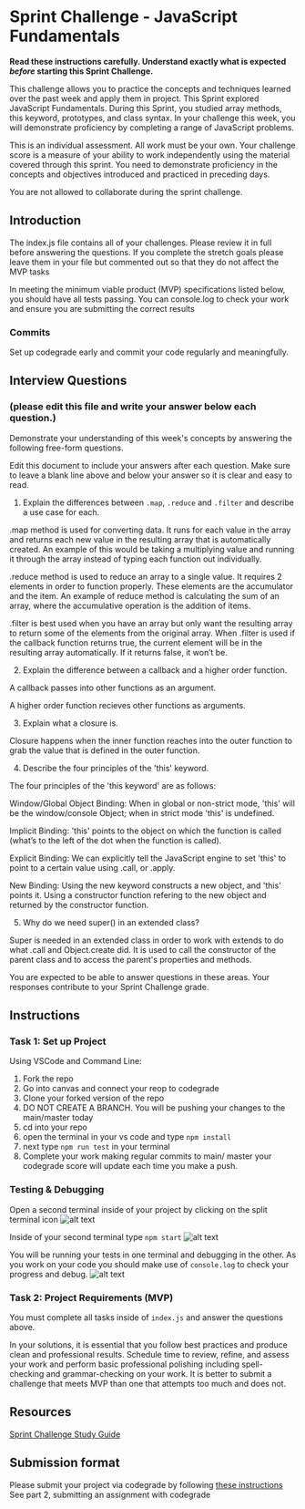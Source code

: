 # Sprint Challenge - JavaScript Fundamentals

**Read these instructions carefully. Understand exactly what is expected _before_ starting this Sprint Challenge.**

This challenge allows you to practice the concepts and techniques learned over the past week and apply them in project. This Sprint explored JavaScript Fundamentals. During this Sprint, you studied array methods, this keyword, prototypes, and class syntax. In your challenge this week, you will demonstrate proficiency by completing a range of JavaScript problems.

This is an individual assessment. All work must be your own. Your challenge score is a measure of your ability to work independently using the material covered through this sprint. You need to demonstrate proficiency in the concepts and objectives introduced and practiced in preceding days.

You are not allowed to collaborate during the sprint challenge. 

## Introduction

The index.js file contains all of your challenges. Please review it in full before answering the questions. If you complete the stretch goals please leave them in your file but commented out so that they do not affect the MVP tasks 

In meeting the minimum viable product (MVP) specifications listed below, you should have all tests passing. You can console.log to check your work and ensure you are submitting the correct results 

### Commits

Set up codegrade early and commit your code regularly and meaningfully. 

## Interview Questions
### (please edit this file and write your answer below each question.)
Demonstrate your understanding of this week's concepts by answering the following free-form questions.

Edit this document to include your answers after each question. Make sure to leave a blank line above and below your answer so it is clear and easy to read.

1. Explain the differences between `.map`, `.reduce` and `.filter` and describe a use case for each. 

.map method is used for converting data. It runs for each value in the array and returns each new value in the resulting array that is automatically created. An example of this would be taking a multiplying value and running it through the array instead of typing each function out individually.

.reduce method is used to reduce an array to a single value. It requires 2 elements in order to function properly. These elements are the accumulator and the item. An example of reduce method is calculating the sum of an array, where the accumulative operation is the addition of items.

.filter is best used when you have an array but only want the resulting array to return some of the elements from the original array. When .filter is used if the callback function returns true, the current element will be in the resulting array automatically. If it returns false, it won’t be.


2. Explain the difference between a callback and a higher order function.

A callback passes into other functions as an argument.

A higher order function recieves other functions as arguments.

3. Explain what a closure is.

Closure happens when the inner function reaches into the outer function to grab the value that is defined in the outer function.

4. Describe the four principles of the 'this' keyword.

The four principles of the 'this keyword' are as follows:

Window/Global Object Binding:  When in global or non-strict mode, 'this' will be the window/console Object; when in strict mode 'this' is undefined.

Implicit Binding: 'this' points to the object on which the function is called (what’s to the left of the dot when the function is called).

Explicit Binding: We can explicitly tell the JavaScript engine to set 'this' to point to a certain value using .call, or .apply. 

New Binding: Using the new keyword constructs a new object, and 'this' points it. Using a constructor function refering to the new object and returned by the constructor function.


5. Why do we need super() in an extended class?

Super is needed in an extended class in order to work with extends to do what .call and Object.create did. It is used to call the constructor of the parent class and to access the parent's properties and methods. 


You are expected to be able to answer questions in these areas. Your responses contribute to your Sprint Challenge grade. 

## Instructions

### Task 1: Set up Project

Using VSCode and Command Line:


1. Fork the repo
2. Go into canvas and connect your reop to codegrade
3. Clone your forked version of the repo
4. DO NOT CREATE A BRANCH. You will be pushing your changes to the main/master today
5. cd into your repo
6. open the terminal in your vs code and type `npm install`
7. next type `npm run test` in your terminal
8. Complete your work making regular commits to main/ master your codegrade score will update each time you make a push.


### Testing & Debugging

Open a second terminal inside of your project by clicking on the split terminal icon
![alt text](assets/split_terminal.png "Split Terminal")

Inside of your second terminal type `npm start` 
![alt text](assets/npm_start.png "type npm start")

You will be running your tests in one terminal and debugging in the other. As you work on your code you should make use of `console.log` to check your progress and debug.
![alt text](assets/tests_debug_terminal_final.png "your terminal should look like this")

### Task 2: Project Requirements (MVP)

You must complete all tasks inside of `index.js` and answer the questions above.

In your solutions, it is essential that you follow best practices and produce clean and professional results. Schedule time to review, refine, and assess your work and perform basic professional polishing including spell-checking and grammar-checking on your work. It is better to submit a challenge that meets MVP than one that attempts too much and does not.

## Resources
 
 [Sprint Challenge Study Guide](https://www.notion.so/lambdaschool/Unit-1-Sprint-3-Study-Guide-033a9a00659a4ef98c12eb97e49a6110)

## Submission format

Please submit your project via codegrade by following [these instructions](https://lambdaschool.notion.site/lambdaschool/Lambda-School-Git-Flow-Step-by-step-269f68ae3bf64eb689a8328715a179f9) See part 2, submitting an assignment with codegrade
